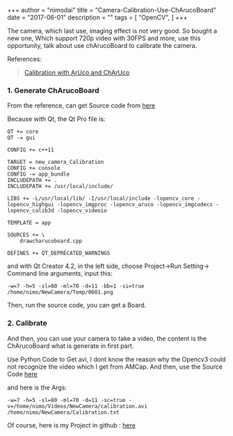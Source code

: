 +++
author = "nimodai"
title = "Camera-Calibration-Use-ChArucoBoard"
date = "2017-06-01"
description = ""
tags = [
    "OpenCV",
]
+++

The camera, which last use, imaging effect is not very good. So bought a new one, Which support 720p video with 30FPS and more, use this opportunity, talk about use chArucoBoard to calibrate the camera.

References:
> [Calibration with ArUco and ChArUco](http://docs.opencv.org/3.1.0/da/d13/tutorial_aruco_calibration.html)

### 1. Generate ChArucoBoard
From the reference, can get Source code from [here](https://github.com/opencv/opencv_contrib/blob/master/modules/aruco/samples/create_board_charuco.cpp)

Because with Qt, the Qt Pro file is:

```
QT += core
QT -= gui

CONFIG += c++11

TARGET = new_camera_Calibration
CONFIG += console
CONFIG -= app_bundle
INCLUDEPATH += .
INCLUDEPATH += /usr/local/include/

LIBS += -L/usr/local/lib/ -I/usr/local/include -lopencv_core -lopencv_highgui -lopencv_imgproc -lopencv_aruco -lopencv_imgcodecs -lopencv_calib3d -lopencv_videoio

TEMPLATE = app

SOURCES += \
    drawcharucoboard.cpp

DEFINES += QT_DEPRECATED_WARNINGS

```

and with Qt Creator 4.2, in the left side, choose Project->Run Setting-> Command line arguments, input this:

```
-w=7 -h=5 -sl=80 -ml=70 -d=11 -bb=1 -si=true /home/nimo/NewCamera/Temp/0601.png
```

Then, run the source code, you can get a Board.


### 2. Calibrate
And then, you can use your camera to take a video, the content is the ChArucoBoard what is generate in first part.

Use Python Code to Get avi, I dont know the reason why the Opencv3 could not recognize the video which I get from AMCap. And then, use the Source Code [here](https://github.com/opencv/opencv_contrib/blob/master/modules/aruco/samples/calibrate_camera_charuco.cpp)

and here is the Args:

```
-w=7 -h=5 -sl=80 -ml=70 -d=11 -sc=true -v=/home/nimo/Videos/NewCamera/calibration.avi /home/nimo/NewCamera/Calibration.txt
```

Of course, here is my Project in github : [here](https://github.com/nimohunter/Calibration-Use-ChArucoBoard)